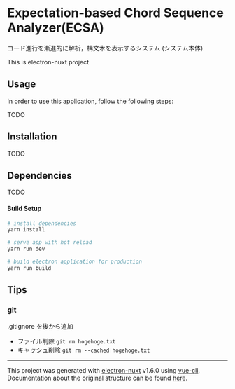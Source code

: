 # Expectation-based Chord Sequence Analyzer(ECSA)
コード進行を漸進的に解析，構文木を表示するシステム
(システム本体)

This is electron-nuxt project

## Usage
In order to use this application, follow the following steps:

TODO

## Installation
TODO

## Dependencies
TODO

#### Build Setup

``` bash
# install dependencies
yarn install

# serve app with hot reload
yarn run dev

# build electron application for production
yarn run build

```
## Tips
### git
.gitignore を後から追加
- ファイル削除
  ``` git rm hogehoge.txt ```
- キャッシュ削除
  ``` git rm --cached hogehoge.txt ```

---

This project was generated with [electron-nuxt](https://github.com/michalzaq12/electron-nuxt) v1.6.0 using [vue-cli](https://github.com/vuejs/vue-cli). Documentation about the original structure can be found [here](https://github.com/michalzaq12/electron-nuxt/blob/master/README.md).
